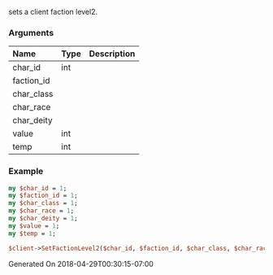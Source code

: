 sets a client faction level2.
### Arguments
**Name**|**Type**|**Description**
:---|:---|:---
char_id|int|
faction_id||
char_class||
char_race||
char_deity||
value|int|
temp|int|

### Example

```perl
my $char_id = 1;
my $faction_id = 1;
my $char_class = 1;
my $char_race = 1;
my $char_deity = 1;
my $value = 1;
my $temp = 1;

$client->SetFactionLevel2($char_id, $faction_id, $char_class, $char_race, $char_deity, $value, $temp); # Returns void
```


Generated On 2018-04-29T00:30:15-07:00
